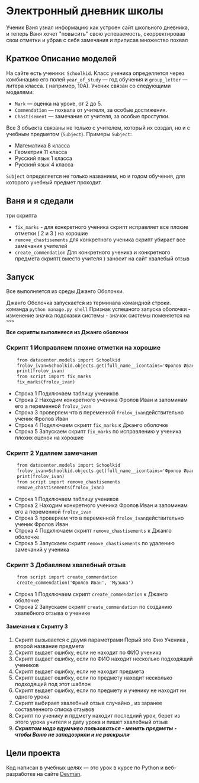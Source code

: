 # Электронный дневник школы
Ученик Ваня узнал информацию как устроен сайт школьного дневника,
и теперь Ваня хочет "повысить" свою успеваемость, скорректировав свои отметки
и убрав с себя замечания и приписав множество похвал


## Краткое Описание моделей

На сайте есть ученики: `Schoolkid`. Класс ученика определяется через комбинацию его полей `year_of_study` — год обучения и `group_letter` — литера класса. ( например, 10А). Ученик связан со следующими моделями:

- `Mark` — оценка на уроке, от 2 до 5.
- `Commendation` — похвала от учителя, за особые достижения.
- `Chastisement` — замечание от учителя, за особые проступки.

Все 3 объекта связаны не только с учителем, который их создал, но и с учебным предметом (`Subject`). Примеры `Subject`:

- Математика 8 класса
- Геометрия 11 класса
- Русский язык 1 класса
- Русский язык 4 класса

`Subject` определяется не только названием, но и годом обучения, для которого учебный предмет проходит.

## Ваня и я  сдедали
три скрипта
- `fix_marks`  - для конкретного ученика  скрипт исправляет все плохие отметки ( 2 и 3 ) на хорошие
- `remove_chastisements` для конкретного ученика скрипт убирает все замечания учителей
- `create_commendation` Для конкретного ученика и конкретного предмета скрипт( вместо учителя ) заносит на сайт хвалебый отзыв


## Запуск

Все выполняется из среды Джанго Оболочки.

Джанго  Оболочка запускается из терминала командной строки.
команда `python manage.py shell`
Признак успешного запуска оболочки - изменение значка подсказки системы - значок системы поменяется на `>>>`

**Все скрипты выполняеся из Джанго оболочки**

### Скрипт 1 Исправляем плохие отметки на хорошие

```html
    from datacenter.models import Schoolkid
    frolov_ivan=Schoolkid.objects.get(full_name__icontains='Фролов Иван')
    print(frolov_ivan)
    from script import fix_marks
    fix_marks(frolov_ivan)
```

- Строка 1 Подключаем таблицу учеников
- Строка 2 Находим конкретного ученика Фролов Иван и запоминам его а переменной `frolov_ivan`
- Строка 3 проверяем что в переменной `frolov_ivan`действительно ученик Фролов Иван
- Строка 4 Подключаем скрипт `fix_marks` к Джанго оболочке
- Строка 5 Запускаем скрипт `fix_marks` по исправлению у ученика плохих оценок на хорошие
 
### Скрипт 2 Удаляем замечания

```html
    from datacenter.models import Schoolkid
    frolov_ivan=Schoolkid.objects.get(full_name__icontains='Фролов Иван')
    print(frolov_ivan)
    from script import remove_chastisements
    remove_chastisements(frolov_ivan)
```

- Строка 1 Подключаем таблицу учеников
- Строка 2 Находим конкретного ученика Фролов Иван и запоминам его а переменной `frolov_ivan`
- Строка 3 проверяем что в переменной `frolov_ivan`действительно ученик Фролов Иван
- Строка 4 Подключаем скрипт `remove_chastisements` к Джанго оболочке
- Строка 5 Запускаем скрипт `remove_chastisements` по удалению замечаний у ученика
 
### Скрипт 3 Добавляем хвалебный отзыв

```html
    from script import create_commendation
    create_commendation('Фролов Иван', 'Музыка')
```

- Строка 1 Подключаем скрипт `create_commendation` к Джанго оболочке
- Строка 2 Запускаем скрипт `create_commendation` по созданию хвалебного отзыва о ученике

#### Замечания к Скрипту 3
1. Скрипт вызывается с двумя параметрами Перый это Фио Ученика , второй название предмета
1. Скрипт  выдает ошибку, если не находит по ФИО ученика
1. Скрипт  выдает ошибку, если по ФИО  находит несколько подходящий учеников
1. Скрипт  выдает ошибку, если не находит предмета
1. Скрипт  выдает ошибку, если по предмету   находит несколько подходящий под этот шаблон
1. Скрипт  выдает ошибку, если по предмету и ученику не находит ни одного урока
1. Скрипт  выбирает хвалебный отзыв случайно , из заранее составленного списка отзывов
1. Скрипт  по ученику и прдмету находит последний урок, берет из этого урока учителя и дату урока и пишет хвалебный отзыв
1. ***Скриптом надо вдумчиво пользоваться - менять предметы - чтобы Ваню не заподозрили и не раскрыли***

 






## Цели проекта

Код написан в учебных целях — это урок в курсе по Python и веб-разработке на сайте [Devman](https://dvmn.org).

